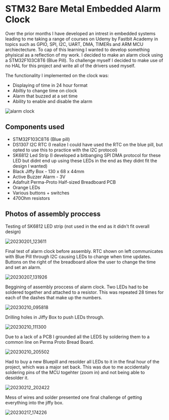 # STM32 Bare Metal Embedded Alarm Clock
Over the prior months I have developed an intrest in embedded systems leading to me taking a range of courses on Udemy by Fastbit Academy in topics such as GPIO, SPI, I2C, UART, DMA, TIMERs and ARM MCU archiectecture.
To cap of this learning I wanted to develop something phyisical as a reflection of my work. I decided to make an alarm clock using a STM32F103C8T6 (Blue Pill). 
To challenge myself I decided to make use of no HAL for this project and write all of the drivers used myself.

The functionality I implemented on the clock was:
- Displaying of time in 24 hour format
- Abiltiy to change time on clock
- Alarm that buzzed at a set time
- Ability to enable and disable the alarm

![alarm clock](https://user-images.githubusercontent.com/60488797/230689714-15602e72-62c9-4586-ae71-96d1672854f1.jpg)

## Components used 
- STM32F103C8T6 (Blue pill)
- DS1307 I2C RTC (I realize I could have used the RTC on the blue pill, but opted to use this to practice with the I2C protocol)
- SK6812 Led Strip (I developed a bitbanging SPI DMA protocol for these LED but didnt end up using these LEDs in the end as they didnt fit the design I wanted)
- Black Jiffy Box - 130 x 68 x 44mm
- Active Buzzer Alarm - 3V
- Adafruit Perma-Proto Half-sized Breadboard PCB
- Orange LEDs
- Various buttons + switches
- 470Ohm resistors

## Photos of assembly proccess
Testing of SK6812 LED strip (not used in the end as it didn't fit overall design)

![20230201_123611](https://user-images.githubusercontent.com/60488797/230691054-538fac3f-2bb2-4ae8-8133-3f09e3aa5176.jpg)

Final test of alarm clock before assembly. RTC shown on left communicates with Blue Pill through I2C causing LEDs to change when time updates.
Buttons on the right of the breadboard allow the user to change the time and set an alarm.

![20230207_131926](https://user-images.githubusercontent.com/60488797/230691150-518e6e53-ad5b-4536-a431-cfd1150a5030.jpg)

Beggining of assembly proccess of alarm clock. Two LEDs had to be soldered together and attached to a resistor. This was repeated 28 times for each of the dashes that make up the numbers.

![20230210_095818](https://user-images.githubusercontent.com/60488797/230691343-54874e09-9ce1-44e0-8a8e-226a5ffc0d69.jpg)

Drilling holes in Jiffy Box to push LEDs through.

![20230210_111300](https://user-images.githubusercontent.com/60488797/230691443-b7ea7c18-bb86-4492-988c-b46771c8271f.jpg)

Due to a lack of a PCB I grounded all the LEDS by soldering them to a common line on Perma Proto Bread Board.

![20230210_205502](https://user-images.githubusercontent.com/60488797/230691483-463533b2-993a-4f89-9561-a43d1538f13c.jpg)

Had to buy a new Bluepill and resolder all LEDs to it in the final hour of the project, which was a major set back. This was due to me accidentally soldering pins of the MCU togehter (zoom in) and not being able to desolder it.

![20230212_202422](https://user-images.githubusercontent.com/60488797/230691565-e73e4c04-ec4b-48cb-b27f-50ab48bac4ad.jpg)

Mess of wires and solder presented one final challenge of getting everything into the jiffy box.

![20230217_174226](https://user-images.githubusercontent.com/60488797/230691690-f8afb3c3-0dbf-4d37-8e93-39f116fb5acf.jpg)



